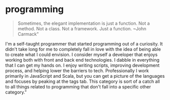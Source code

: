 # programming

> Sometimes, the elegant implementation is just a function. Not a method. Not a class. Not a framework. Just a function.
 ~John Carmack"

I'm a self-taught programmer that started programming out of a curiosity. It
didn't take long for me to completely fall in love with the idea of being able
to create what I could envision. I consider myself a developer that enjoys
working both with front and back end technologies. I dabble in everything that I
can get my hands on. I enjoy writing scripts, improving development process, and
helping lower the barriers to tech. Professionally I work primarily in
JavaScript and Scala, but you can get a picture of the languages and focuses by
peaking at the tags tab. This category is sort of a catch all to all things
related to programming that don't fall into a specific other category."

